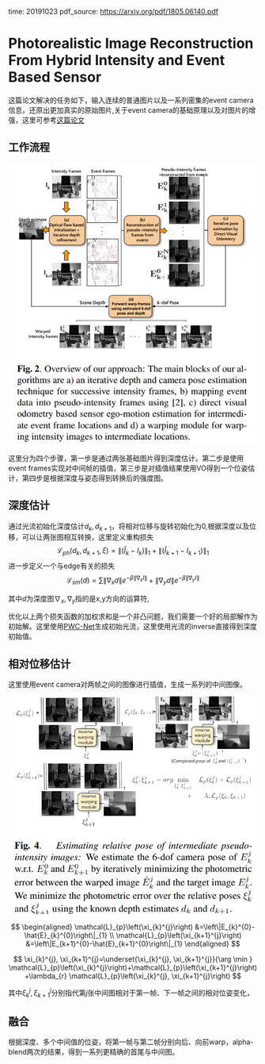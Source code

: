 time: 20191023
pdf_source: https://arxiv.org/pdf/1805.06140.pdf
# Photorealistic Image Reconstruction From Hybrid Intensity and Event Based Sensor

这篇论文解决的任务如下，输入连续的普通图片以及一系列密集的event camera信息，还原出更加真实的原始图片,关于event camera的基础原理以及对图片的增强，这里可参考[这篇论文](../papers/Continuous-time_Intensity_Estimation_Using_Event_Cameras.md)

## 工作流程

![image](res/event_reconstruct_pipeline_DL.png)

这里分为四个步骤，第一步是通过两张基础图片得到深度估计。第二步是使用event frames实现对中间帧的插值，第三步是对插值结果使用VO得到一个位姿估计，第四步是根据深度与姿态得到转换后的强度图。

## 深度估计

通过光流初始化深度估计$d_k, d_{k+1}$，将相对位移与旋转初始化为0,根据深度以及位移，可以让两张图相互转换，这里定义重构损失
$$
\mathcal{L}_{p h}\left(d_{k}, d_{k+1}, \xi\right)=\left\|\left(\hat{I}_{k}-I_{k}\right)\right\|_{1}+\left\|\left(\hat{I}_{k+1}-I_{k+1}\right)\right\|_{1}
$$
进一步定义一个与edge有关的损失
$$
\mathcal{L}_{s m}(d)=\sum\left\|\nabla_{x} d\right\| e^{-\beta\left\|\nabla_{x} I\right\|}+\left\|\nabla_{y} d\right\| e^{-\beta\left\|\nabla_{y} I\right\|}
$$

其中$d$为深度图$\nabla_x, \nabla_y$指的是x,y方向的运算符,

优化以上两个损失函数的加权求和是一个非凸问题，我们需要一个好的局部解作为初始解。这里使用[PWC-Net](../papers/PWC-Net_CNNs_for_Optical_Flow_Using_Pyramid_Warping_and_Cost_Volume.md)生成初始光流，这里使用光流的inverse直接得到深度初始值。

## 相对位移估计

这里使用event camera对两帧之间的图像进行插值，生成一系列的中间图像。

![image](res/Photorealistic_Wrapping_relative_pose.png)

$$
\begin{aligned} \mathcal{L}_{p}\left(\xi_{k}^{j}\right) &=\left\|E_{k}^{0}-\hat{E}_{k}^{0}\right\|_{1} \\ \mathcal{L}_{p}\left(\xi_{k+1}^{j}\right) &=\left\|E_{k+1}^{0}-\hat{E}_{k+1}^{0}\right\|_{1} \end{aligned}
$$

$$
\xi_{k}^{j}, \xi_{k+1}^{j}=\underset{\xi_{k}^{j}, \xi_{k+1}^{j}}{\arg \min } \mathcal{L}_{p}\left(\xi_{k}^{j}\right)+\mathcal{L}_{p}\left(\xi_{k+1}^{j}\right)+\lambda_{r} \mathcal{L}_{p}\left(\xi_{k}^{j}, \xi_{k+1}^{j}\right)
$$

其中$\xi^j_k,\xi^j_{k+1}$分别指代第$j$张中间图相对于第一帧、下一帧之间的相对位姿变化，

## 融合

根据深度、多个中间值的位姿，将第一帧与第二帧分别向后、向前warp，alpha-blend两次的结果，得到一系列更精确的首尾与中间图。